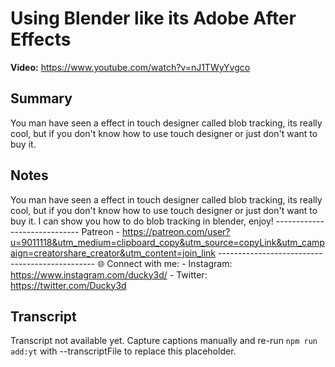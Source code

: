 # Using Blender like its Adobe After Effects

**Video:** https://www.youtube.com/watch?v=nJ1TWyYvgco

## Summary
You man have seen a effect in touch designer called blob tracking, its really cool, but if you don't know how to use touch designer or just don't want to buy it.

## Notes
You man have seen a effect in touch designer called blob tracking, its really cool, but if you don't know how to use touch designer or just don't want to buy it. I can show you how to do blob tracking in blender, enjoy! ----------------------------- Patreon - https://patreon.com/user?u=9011118&utm_medium=clipboard_copy&utm_source=copyLink&utm_campaign=creatorshare_creator&utm_content=join_link ----------------------------------------------- 🌐 Connect with me: - Instagram: https://www.instagram.com/ducky3d/ - Twitter: https://twitter.com/Ducky3d

## Transcript
Transcript not available yet. Capture captions manually and re-run `npm run add:yt` with --transcriptFile to replace this placeholder.

